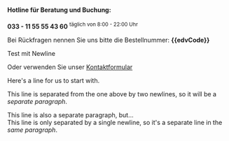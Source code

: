 ####  Hotline für Beratung und Buchung:

**033 - 11 55 55 43 60**
<sup>täglich von 8:00 - 22:00 Uhr</sup>

Bei Rückfragen nennen Sie uns bitte die Bestellnummer:
**{{edvCode}}**

Test mit
Newline

Oder verwenden Sie unser [Kontaktformular](https://xxx.de/servicecenter/{{edvCode}})

Here's a line for us to start with.

This line is separated from the one above by two newlines, so it will be a *separate paragraph*.

This line is also a separate paragraph, but...  
This line is only separated by a single newline, so it's a separate line in the *same paragraph*.
